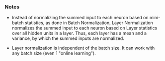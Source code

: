 
### Notes

* Instead of normalizing the summed input to each neuron based on mini-batch statistics, as done in Batch Normalization, Layer Normalization normalizes the summed input to each neuron based on Layer statistics over all hidden units in a layer. Thus, each layer has a mean and a variance, by which the summed inputs are normalized.

* Layer normalization is independent of the batch size. It can work with any batch size (even 1 "online learning").

